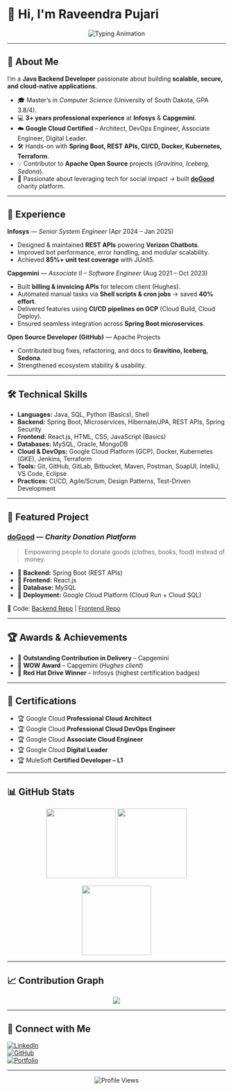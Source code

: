 # 👋 Hi, I'm Raveendra Pujari  

<p align="center">
  <img src="https://readme-typing-svg.herokuapp.com?size=24&color=58A6FF&center=true&vCenter=true&width=800&lines=Java+Backend+Developer;Spring+Boot+%7C+REST+APIs+%7C+Microservices;Google+Cloud+Certified+Architect+%26+DevOps;Open+Source+Contributor+%7C+Apache+Projects;Always+Learning+%26+Building+Meaningful+Solutions" alt="Typing Animation" />
</p>

---

## 🚀 About Me  
I’m a **Java Backend Developer** passionate about building **scalable, secure, and cloud-native applications**.  

- 🎓 Master’s in *Computer Science* (University of South Dakota, GPA 3.8/4).  
- 💻 **3+ years professional experience** at **Infosys** & **Capgemini**.  
- ☁️ **Google Cloud Certified** – Architect, DevOps Engineer, Associate Engineer, Digital Leader.  
- 🛠️ Hands-on with **Spring Boot, REST APIs, CI/CD, Docker, Kubernetes, Terraform**.  
- 💡 Contributor to **Apache Open Source** projects (*Gravitino, Iceberg, Sedona*).  
- 🌱 Passionate about leveraging tech for social impact → built **[doGood](https://wedogood.help)** charity platform.  

---

## 💼 Experience  

**Infosys** — *Senior System Engineer* (Apr 2024 – Jan 2025)  
- Designed & maintained **REST APIs** powering **Verizon Chatbots**.  
- Improved bot performance, error handling, and modular scalability.  
- Achieved **85%+ unit test coverage** with JUnit5.  

**Capgemini** — *Associate II – Software Engineer* (Aug 2021 – Oct 2023)  
- Built **billing & invoicing APIs** for telecom client (Hughes).  
- Automated manual tasks via **Shell scripts & cron jobs** → saved **40% effort**.  
- Delivered features using **CI/CD pipelines on GCP** (Cloud Build, Cloud Deploy).  
- Ensured seamless integration across **Spring Boot microservices**.  

**Open Source Developer (GitHub)** — Apache Projects  
- Contributed bug fixes, refactoring, and docs to **Gravitino, Iceberg, Sedona**.  
- Strengthened ecosystem stability & usability.  

---

## 🛠️ Technical Skills  

- **Languages:** Java, SQL, Python (Basics), Shell  
- **Backend:** Spring Boot, Microservices, Hibernate/JPA, REST APIs, Spring Security  
- **Frontend:** React.js, HTML, CSS, JavaScript (Basics)  
- **Databases:** MySQL, Oracle, MongoDB  
- **Cloud & DevOps:** Google Cloud Platform (GCP), Docker, Kubernetes (GKE), Jenkins, Terraform  
- **Tools:** Git, GitHub, GitLab, Bitbucket, Maven, Postman, SoapUI, IntelliJ, VS Code, Eclipse  
- **Practices:** CI/CD, Agile/Scrum, Design Patterns, Test-Driven Development  

---

## 🌟 Featured Project  

### [doGood](https://wedogood.help) — *Charity Donation Platform*  
> Empowering people to donate goods (clothes, books, food) instead of money.  

- 🔹 **Backend:** Spring Boot (REST APIs)  
- 🔹 **Frontend:** React.js  
- 🔹 **Database:** MySQL  
- 🔹 **Deployment:** Google Cloud Platform (Cloud Run + Cloud SQL)  

📂 Code: [Backend Repo](https://github.com/raveendra11/doGood) | [Frontend Repo](https://github.com/raveendra11/doGood-web)  

---

## 🏆 Awards & Achievements  

- 🏅 **Outstanding Contribution in Delivery** – Capgemini  
- 🌟 **WOW Award** – Capgemini (*Hughes client*)  
- 🥇 **Red Hat Drive Winner** – Infosys (highest certification badges)  

---

## 📜 Certifications  

- 🏆 Google Cloud **Professional Cloud Architect**  
- 🏆 Google Cloud **Professional Cloud DevOps Engineer**  
- 🏆 Google Cloud **Associate Cloud Engineer**  
- 🏆 Google Cloud **Digital Leader**  
- 🏆 MuleSoft **Certified Developer – L1**  

---

## 📊 GitHub Stats  

<p align="center">
  <img src="https://github-readme-stats.vercel.app/api?username=raveendra11&show_icons=true&theme=tokyonight" height="160"/>
  <img src="https://github-readme-streak-stats.herokuapp.com/?user=raveendra11&theme=tokyonight" height="160"/>
</p>

<p align="center">
  <img src="https://github-readme-stats.vercel.app/api/top-langs/?username=raveendra11&layout=compact&theme=tokyonight" height="160"/>
</p>

---

## 📈 Contribution Graph  

<p align="center">
  <img src="https://github-readme-activity-graph.vercel.app/graph?username=raveendra11&theme=tokyo-night&hide_border=true"/>
</p>

---

## 🤝 Connect with Me  

[![LinkedIn](https://img.shields.io/badge/LinkedIn-0077B5?logo=linkedin&logoColor=white)](https://linkedin.com/in/raveendra-eleven)  
[![GitHub](https://img.shields.io/badge/GitHub-181717?logo=github&logoColor=white)](https://github.com/raveendra11)  
[![Portfolio](https://img.shields.io/badge/Portfolio-24292E?logo=githubpages&logoColor=white)](https://raveendra11.github.io/portfolio)  

---

<p align="center">
  <img src="https://komarev.com/ghpvc/?username=raveendra11&color=blue&style=flat-square" alt="Profile Views" />
</p>
